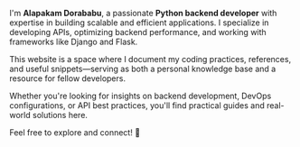 
I'm **Alapakam Dorababu**, a passionate **Python backend developer** with expertise in building scalable and efficient applications. I specialize in developing APIs, optimizing backend performance, and working with frameworks like Django and Flask.  

This website is a space where I document my coding practices, references, and useful snippets—serving as both a personal knowledge base and a resource for fellow developers.  

Whether you're looking for insights on backend development, DevOps configurations, or API best practices, you'll find practical guides and real-world solutions here.  

Feel free to explore and connect! 🚀  
